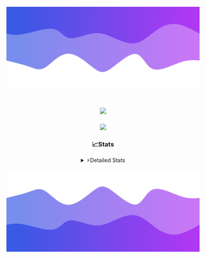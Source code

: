 ![Header](./header.png)
<div align="center">

<h1 align="center">
  <a href="https://git.io/typing-svg">
    <img src="https://readme-typing-svg.herokuapp.com/?lines=Hello,+There!+%F0%9F%91%8B;This+is+chicho.;Owner+on+Ocean;&center=true&size=25">
  </a>
</h1>
  
<p align="center">
  <img src="https://lanyard.cnrad.dev/api/852683595378196480" />
</p>

### 📈Stats
<details>
    <summary> ⚡Detailed Stats</summary>
    <br/>

<!--START_SECTION:waka-->
![Code Time](http://img.shields.io/badge/Code%20Time-736%20hrs%2040%20mins-blue)

![Profile Views](http://img.shields.io/badge/Profile%20Views-36-blue)

**🐱 My GitHub Data** 

> 📦 75.3 kB Used in GitHub's Storage 
 > 
> 🏆 23 Contributions in the Year 2024
 > 
> 🚫 Not Opted to Hire
 > 
> 📜 15 Public Repositories 
 > 
> 🔑 6 Private Repositories 
 > 
**I'm a Night 🦉** 

```text
🌞 Morning                21 commits          █░░░░░░░░░░░░░░░░░░░░░░░░   05.41 % 
🌆 Daytime                51 commits          ███░░░░░░░░░░░░░░░░░░░░░░   13.14 % 
🌃 Evening                170 commits         ███████████░░░░░░░░░░░░░░   43.81 % 
🌙 Night                  146 commits         █████████░░░░░░░░░░░░░░░░   37.63 % 
```
📅 **I'm Most Productive on Tuesday** 

```text
Monday                   23 commits          █░░░░░░░░░░░░░░░░░░░░░░░░   05.93 % 
Tuesday                  107 commits         ███████░░░░░░░░░░░░░░░░░░   27.58 % 
Wednesday                77 commits          █████░░░░░░░░░░░░░░░░░░░░   19.85 % 
Thursday                 55 commits          ████░░░░░░░░░░░░░░░░░░░░░   14.18 % 
Friday                   41 commits          ███░░░░░░░░░░░░░░░░░░░░░░   10.57 % 
Saturday                 34 commits          ██░░░░░░░░░░░░░░░░░░░░░░░   08.76 % 
Sunday                   51 commits          ███░░░░░░░░░░░░░░░░░░░░░░   13.14 % 
```


📊 **This Week I Spent My Time On** 

```text
🕑︎ Time Zone: America/Argentina/Buenos_Aires

💬 Programming Languages: 
Python                   3 hrs 27 mins       ███████████████░░░░░░░░░░   61.74 % 
JavaScript               55 mins             ████░░░░░░░░░░░░░░░░░░░░░   16.58 % 
YAML                     39 mins             ███░░░░░░░░░░░░░░░░░░░░░░   11.86 % 
HTML                     14 mins             █░░░░░░░░░░░░░░░░░░░░░░░░   04.33 % 
CSV                      9 mins              █░░░░░░░░░░░░░░░░░░░░░░░░   02.92 % 

🔥 Editors: 
VS Code                  5 hrs 36 mins       █████████████████████████   100.00 % 

🐱‍💻 Projects: 
Unknown Project          3 hrs 57 mins       ██████████████████░░░░░░░   70.62 % 
Backend                  1 hr 38 mins        ███████░░░░░░░░░░░░░░░░░░   29.38 % 

💻 Operating System: 
Windows                  5 hrs 36 mins       █████████████████████████   100.00 % 
```

**I Mostly Code in JavaScript** 

```text
JavaScript               8 repos             ███████░░░░░░░░░░░░░░░░░░   26.67 % 
HTML                     7 repos             ██████░░░░░░░░░░░░░░░░░░░   23.33 % 
C#                       2 repos             ██░░░░░░░░░░░░░░░░░░░░░░░   06.67 % 
SCSS                     1 repo              █░░░░░░░░░░░░░░░░░░░░░░░░   03.33 % 
Batchfile                1 repo              █░░░░░░░░░░░░░░░░░░░░░░░░   03.33 % 
```




 Last Updated on 30/05/2024 18:18:53 UTC
<!--END_SECTION:waka-->
</details>

![Footer](./footer.png)
